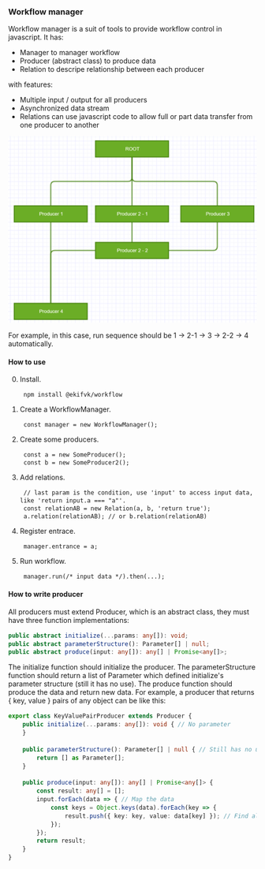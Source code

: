 ### Workflow manager

Workflow manager is a suit of tools to provide workflow control in javascript. It has:

* Manager to manager workflow
* Producer (abstract class) to produce data
* Relation to descripe relationship between each producer

with features:

* Multiple input / output for all producers
* Asynchronized data stream
* Relations can use javascript code to allow full or part data transfer from one producer to another

![](docs/sequence.png)

For example, in this case, run sequence should be 1 -> 2-1 -> 3 -> 2-2 -> 4 automatically.

#### How to use

0. Install.

        npm install @ekifvk/workflow

1. Create a WorkflowManager.

        const manager = new WorkflowManager();

2. Create some producers.

        const a = new SomeProducer();
        const b = new SomeProducer2();

3. Add relations.

        // last param is the condition, use 'input' to access input data, like 'return input.a === "a"'.
        const relationAB = new Relation(a, b, 'return true');
        a.relation(relationAB); // or b.relation(relationAB)

4. Register entrace.

        manager.entrance = a;

5. Run workflow.

        manager.run(/* input data */).then(...);

#### How to write producer

All producers must extend Producer, which is an abstract class, they must have three function implementations:

```typescript
public abstract initialize(...params: any[]): void;
public abstract parameterStructure(): Parameter[] | null;
public abstract produce(input: any[]): any[] | Promise<any[]>;
```

The initialize function should initialize the producer. The parameterStructure function should return a list of Parameter which defined initialize's parameter structure (still it has no use). The produce function should produce the data and return new data. For example, a producer that returns { key, value } pairs of any object can be like this:

```typescript
export class KeyValuePairProducer extends Producer {
    public initialize(...params: any[]): void { // No parameter
    }

    public parameterStructure(): Parameter[] | null { // Still has no use
        return [] as Parameter[];
    }

    public produce(input: any[]): any[] | Promise<any[]> {
        const result: any[] = [];
        input.forEach(data => { // Map the data
            const keys = Object.keys(data).forEach(key => {
                result.push({ key: key, value: data[key] }); // Find all keys in the object and change to { key, value } pair
            });
        });
        return result;
    }
}
```